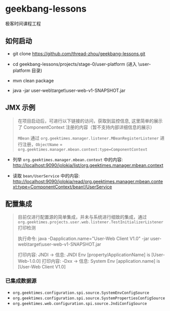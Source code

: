 # geekbang-lessons

极客时间课程工程

## 如何启动

- git clone https://github.com/thread-zhou/geekbang-lessons.git

- cd geekbang-lessons/projects/stage-0/user-platform (进入 \user-platform 目录)

- mvn clean package

- java -jar user-web\target\user-web-v1-SNAPSHOT.jar

## JMX 示例

> 在项目启动后，可进行以下链接的访问，获取到监控信息, 这里简单的展示了 ComponentContext 注册的内容（暂不支持内部详细信息的展示）
> 
> `MBean` 通过 `org.geektimes.manager.listener.MBeanRegisterListener` 进行注册，`ObjectName` = `org.geektimes.manager.mbean.context:type=ComponentContext`

- 列举 `org.geektimes.manager.mbean.context` 中的内容: [http://localhost:9090/jolokia/list/org.geektimes.manager.mbean.context](http://localhost:9090/jolokia/list/org.geektimes.manager.mbean.context)
  
- 读取 `bean/UserService` 中的内容: [http://localhost:9090/jolokia/read/org.geektimes.manager.mbean.context:type=ComponentContext/bean!/UserService](http://localhost:9090/jolokia/read/org.geektimes.manager.mbean.context:type=ComponentContext/bean!/UserService)

## 配置集成

> 目前仅进行配置源的简单集成，并未与系统进行细致的集成，通过 `org.geektimes.projects.user.web.listener.TestInitializerListener` 打印检测
> 
> 执行命令: java -Dapplication.name="User-Web Client V1.0" -jar user-web\target\user-web-v1-SNAPSHOT.jar
> 
> 打印内容: JNDI -> 信息: JNDI Env [property/ApplicationName] is [User-Web-1.0.0]
> 打印内容: -Dxx -> 信息: System Env [application.name] is [User-Web Client V1.0]

### 已集成数据源

- `org.geektimes.configuration.spi.source.SystemEnvConfigSource`
- `org.geektimes.configuration.spi.source.SystemPropertiesConfigSource`
- `org.geektimes.web.configuration.spi.source.JndiConfigSource`
